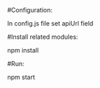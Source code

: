 #Configuration:

In config.js file set apiUrl field

#Install related modules:

npm install

#Run:

npm start
